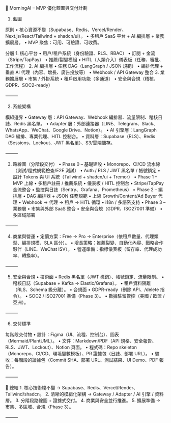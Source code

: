 🌅 MorningAI – MVP 優化藍圖與交付計劃

1. 藍圖

原則
	•	核心資源不變（Supabase、Redis、Vercel/Render、Next.js/React/Tailwind + shadcn/ui）。
	•	多租戶 SaaS 平台 + AI 編排層 + 業務擴展層。
	•	MVP 聚焦：可用、可驗證、可收費。

分層
	1.	核心平台
	•	用戶/租戶系統（身份驗證、RLS、RBAC）
	•	訂閱 + 金流（Stripe/TapPay）
	•	推薦/裂變模組
	•	HITL（人類介入）儀表板（任務、審批、工作流程）
	2.	AI 編排層
	•	任務 DAG（LangGraph / JSON 規範）
	•	編排代理 + 垂直 AI 代理（內容、增長、廣告投放等）
	•	Webhook / API Gateway 整合
	3.	業務擴展層
	•	市集 / 外掛系統
	•	租戶啟用功能（多通道）
	•	安全與合規（稽核、GDPR、SOC2-ready）

⸻

2. 系統架構

模組邊界
	•	Gateway 層：API Gateway、Webhook 編排器、流量限制、稽核日誌、Redis 黑名單。
	•	Adapter 層：外部連接器（LINE、Telegram、Slack、WhatsApp、WeChat、Google Drive、Notion）。
	•	AI 引擎層：LangGraph DAG 編排、專業代理、HITL 控制台。
	•	資料層：Supabase（RLS）、Redis（Sessions、Lockout、JWT 黑名單）、S3/雲端儲存。

⸻

3. 路線圖（分階段交付）
	•	Phase 0 – 基礎建設
	•	Monorepo、CI/CD 流水線（測試/程式規範檢查/E2E 測試）
	•	Auth / RLS / JWT 黑名單 / 帳號鎖定
	•	設計 Tokens 與 UI 系統（Tailwind + shadcn/ui + Tremor）
	•	Phase 1 – MVP 上線
	•	多租戶註冊 / 推薦系統
	•	儀表板 / HITL 控制台
	•	Stripe/TapPay 金流整合
	•	監控與日誌（Sentry、Grafana、Prometheus）
	•	Phase 2 – 編排層
	•	DAG 編排器 + JSON 任務規範
	•	上線 Growth/Content/Ad Buyer 代理
	•	Webhook → 代理 → 租戶 → HITL 循環
	•	i18n / 多語系支持
	•	Phase 3 – 業務層
	•	市集與外部 SaaS 整合
	•	安全與合規（GDPR、ISO27001 準備）
	•	多區域部署

⸻

4. 商業與營運
	•	定價方案：Free → Pro → Enterprise（依租戶數量、代理類型、編排規模、SLA 區分）。
	•	增長策略：推薦裂變、自動化內容、戰略合作夥伴（LINE、WeChat ISV）。
	•	營運準備：指標儀表板（留存率、代理成功率、轉換率）。

⸻

5. 安全與合規
	•	技術面
	•	Redis 黑名單（JWT 撤銷）、帳號鎖定、流量限制。
	•	稽核日誌（Supabase + Kafka → Elastic/Grafana）。
	•	租戶資料隔離（RLS、Schema 級分離）。
	•	合規面
	•	GDPR-ready（刪除 API、/delete 指令）。
	•	SOC2 / ISO27001 準備（Phase 3）。
	•	數據駐留管控（美國 / 歐盟 / 亞洲）。

⸻

6. 交付標準

每階段交付物
	•	設計：Figma（UI、流程、控制台）、圖表（Mermaid/PlantUML）。
	•	文件：Markdown/PDF（API 規格、安全報告、RLS、JWT、Lockout）、Notion 頁面。
	•	程式碼：Repo skeleton（Monorepo、CI/CD、環境變數模板）、PR 證據包（日誌、部署 URL）。
	•	驗收：每階段的證據包（Commit SHA、部署 URL、測試結果、UI Demo、PDF 報告）。

⸻

🔑 總結
	1.	核心技術棧不變 → Supabase、Redis、Vercel/Render、Tailwind/shadcn。
	2.	清晰的模組化架構 → Gateway / Adapter / AI 引擎 / 資料層。
	3.	分階段路線圖 + 證據式交付。
	4.	商業與安全並行推進。
	5.	擴展準備 → 市集、多區域、合規（Phase 3）。

⸻
